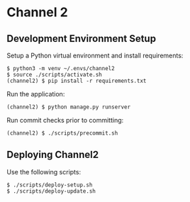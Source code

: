 # Channel 2

## Development Environment Setup

Setup a Python virtual environment and install requirements:

    $ python3 -m venv ~/.envs/channel2
    $ source ./scripts/activate.sh
    (channel2) $ pip install -r requirements.txt

Run the application:

    (channel2) $ python manage.py runserver

Run commit checks prior to committing:

    (channel2) $ ./scripts/precommit.sh

## Deploying Channel2

Use the following scripts:

    $ ./scripts/deploy-setup.sh
    $ ./scripts/deploy-update.sh
